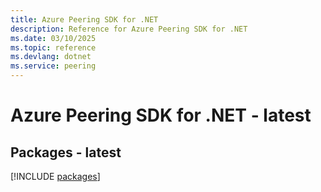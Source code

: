 ```yaml
---
title: Azure Peering SDK for .NET
description: Reference for Azure Peering SDK for .NET
ms.date: 03/10/2025
ms.topic: reference
ms.devlang: dotnet
ms.service: peering
---
```

# Azure Peering SDK for .NET - latest
## Packages - latest
[!INCLUDE [packages](peering-index.md)]